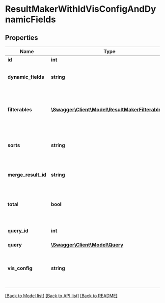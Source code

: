 # ResultMakerWithIdVisConfigAndDynamicFields

## Properties
Name | Type | Description | Notes
------------ | ------------- | ------------- | -------------
**id** | **int** | Unique Id. | [optional] 
**dynamic_fields** | **string** | JSON string of dynamic field information. | [optional] 
**filterables** | [**\Swagger\Client\Model\ResultMakerFilterables[]**](ResultMakerFilterables.md) | array of items that can be filtered and information about them. | [optional] 
**sorts** | **string** | Sorts of the constituent Look, Query, or Merge Query | [optional] 
**merge_result_id** | **string** | ID of merge result if this is a merge_result. | [optional] 
**total** | **bool** | Total of the constituent Look, Query, or Merge Query | [optional] 
**query_id** | **int** | ID of query if this is a query. | [optional] 
**query** | [**\Swagger\Client\Model\Query**](Query.md) | Query | [optional] 
**vis_config** | **string** | Vis config of the constituent Query, or Merge Query. | [optional] 

[[Back to Model list]](../README.md#documentation-for-models) [[Back to API list]](../README.md#documentation-for-api-endpoints) [[Back to README]](../README.md)


